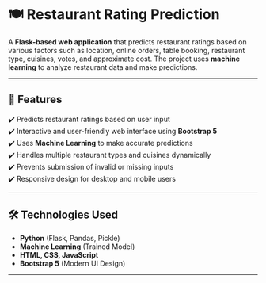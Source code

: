 # 🍽️ Restaurant Rating Prediction

A **Flask-based web application** that predicts restaurant ratings based on various factors such as location, online orders, table booking, restaurant type, cuisines, votes, and approximate cost. The project uses **machine learning** to analyze restaurant data and make predictions.

---

## 📌 **Features**
✔️ Predicts restaurant ratings based on user input  
✔️ Interactive and user-friendly web interface using **Bootstrap 5**  
✔️ Uses **Machine Learning** to make accurate predictions  
✔️ Handles multiple restaurant types and cuisines dynamically  
✔️ Prevents submission of invalid or missing inputs  
✔️ Responsive design for desktop and mobile users  

---

## 🛠 **Technologies Used**
- **Python** (Flask, Pandas, Pickle)
- **Machine Learning** (Trained Model)
- **HTML, CSS, JavaScript**
- **Bootstrap 5** (Modern UI Design)
---

